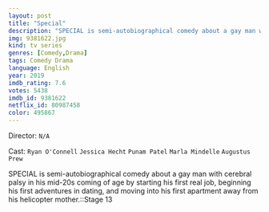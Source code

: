 ```yaml
---
layout: post
title: "Special"
description: "SPECIAL is semi-autobiographical comedy about a gay man with cerebral palsy in his mid-20s coming of age by starting his first real job, beginning his first adventures in dating, and moving into his first apartment away from his helicopter mother..."
img: 9381622.jpg
kind: tv series
genres: [Comedy,Drama]
tags: Comedy Drama 
language: English
year: 2019
imdb_rating: 7.6
votes: 5438
imdb_id: 9381622
netflix_id: 80987458
color: 495867
---
```

Director: `N/A`  

Cast: `Ryan O'Connell` `Jessica Hecht` `Punam Patel` `Marla Mindelle` `Augustus Prew` 

SPECIAL is semi-autobiographical comedy about a gay man with cerebral palsy in his mid-20s coming of age by starting his first real job, beginning his first adventures in dating, and moving into his first apartment away from his helicopter mother.::Stage 13